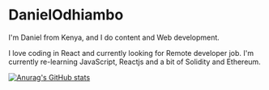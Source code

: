# DanielOdhiambo

I'm Daniel from Kenya, and I do content and Web development. 

I love coding in React and currently looking for Remote developer job.
I'm currently re-learning JavaScript, Reactjs and a bit of Solidity and Ethereum.

[![Anurag's GitHub stats](https://github-readme-stats.vercel.app/api?username=DanielOdhiambo)](https://github.com/anuraghazra/github-readme-stats)
